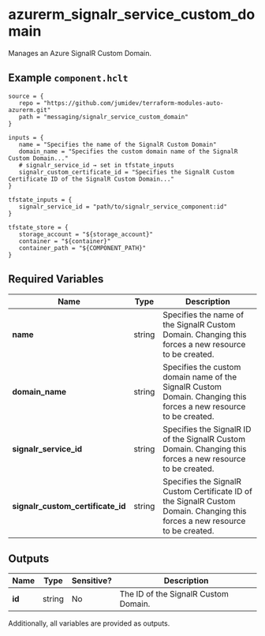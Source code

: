 # azurerm_signalr_service_custom_domain

Manages an Azure SignalR Custom Domain.

## Example `component.hclt`

```hcl
source = {
   repo = "https://github.com/jumidev/terraform-modules-auto-azurerm.git"   
   path = "messaging/signalr_service_custom_domain"   
}

inputs = {
   name = "Specifies the name of the SignalR Custom Domain"   
   domain_name = "Specifies the custom domain name of the SignalR Custom Domain..."   
   # signalr_service_id → set in tfstate_inputs
   signalr_custom_certificate_id = "Specifies the SignalR Custom Certificate ID of the SignalR Custom Domain..."   
}

tfstate_inputs = {
   signalr_service_id = "path/to/signalr_service_component:id"   
}

tfstate_store = {
   storage_account = "${storage_account}"   
   container = "${container}"   
   container_path = "${COMPONENT_PATH}"   
}

```

## Required Variables

| Name | Type |  Description |
| ---- | --------- |  ----------- |
| **name** | string |  Specifies the name of the SignalR Custom Domain. Changing this forces a new resource to be created. | 
| **domain_name** | string |  Specifies the custom domain name of the SignalR Custom Domain. Changing this forces a new resource to be created. | 
| **signalr_service_id** | string |  Specifies the SignalR ID of the SignalR Custom Domain. Changing this forces a new resource to be created. | 
| **signalr_custom_certificate_id** | string |  Specifies the SignalR Custom Certificate ID of the SignalR Custom Domain. Changing this forces a new resource to be created. | 



## Outputs

| Name | Type | Sensitive? | Description |
| ---- | ---- | --------- | --------- |
| **id** | string | No  | The ID of the SignalR Custom Domain. | 

Additionally, all variables are provided as outputs.
